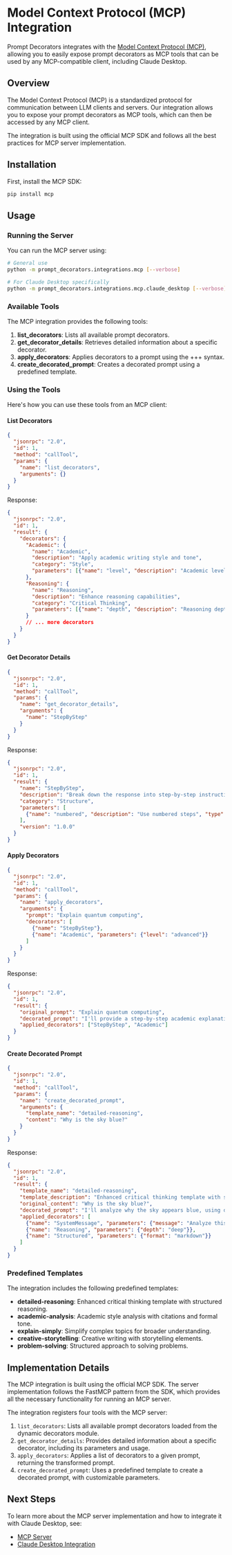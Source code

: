 # Model Context Protocol (MCP) Integration

Prompt Decorators integrates with the [Model Context Protocol (MCP)](https://github.com/modelcontextprotocol/python-sdk), allowing you to easily expose prompt decorators as MCP tools that can be used by any MCP-compatible client, including Claude Desktop.

## Overview

The Model Context Protocol (MCP) is a standardized protocol for communication between LLM clients and servers. Our integration allows you to expose your prompt decorators as MCP tools, which can then be accessed by any MCP client.

The integration is built using the official MCP SDK and follows all the best practices for MCP server implementation.

## Installation

First, install the MCP SDK:

```bash
pip install mcp
```

## Usage

### Running the Server

You can run the MCP server using:

```bash
# General use
python -m prompt_decorators.integrations.mcp [--verbose]

# For Claude Desktop specifically
python -m prompt_decorators.integrations.mcp.claude_desktop [--verbose]
```

### Available Tools

The MCP integration provides the following tools:

1. **list_decorators**: Lists all available prompt decorators.
2. **get_decorator_details**: Retrieves detailed information about a specific decorator.
3. **apply_decorators**: Applies decorators to a prompt using the +++ syntax.
4. **create_decorated_prompt**: Creates a decorated prompt using a predefined template.

### Using the Tools

Here's how you can use these tools from an MCP client:

#### List Decorators

```json
{
  "jsonrpc": "2.0",
  "id": 1,
  "method": "callTool",
  "params": {
    "name": "list_decorators",
    "arguments": {}
  }
}
```

Response:
```json
{
  "jsonrpc": "2.0",
  "id": 1,
  "result": {
    "decorators": {
      "Academic": {
        "name": "Academic",
        "description": "Apply academic writing style and tone",
        "category": "Style",
        "parameters": [{"name": "level", "description": "Academic level", "type": "string", "required": false}]
      },
      "Reasoning": {
        "name": "Reasoning",
        "description": "Enhance reasoning capabilities",
        "category": "Critical Thinking",
        "parameters": [{"name": "depth", "description": "Reasoning depth", "type": "string", "required": false}]
      }
      // ... more decorators
    }
  }
}
```

#### Get Decorator Details

```json
{
  "jsonrpc": "2.0",
  "id": 1,
  "method": "callTool",
  "params": {
    "name": "get_decorator_details",
    "arguments": {
      "name": "StepByStep"
    }
  }
}
```

Response:
```json
{
  "jsonrpc": "2.0",
  "id": 1,
  "result": {
    "name": "StepByStep",
    "description": "Break down the response into step-by-step instructions",
    "category": "Structure",
    "parameters": [
      {"name": "numbered", "description": "Use numbered steps", "type": "boolean", "required": false}
    ],
    "version": "1.0.0"
  }
}
```

#### Apply Decorators

```json
{
  "jsonrpc": "2.0",
  "id": 1,
  "method": "callTool",
  "params": {
    "name": "apply_decorators",
    "arguments": {
      "prompt": "Explain quantum computing",
      "decorators": [
        {"name": "StepByStep"},
        {"name": "Academic", "parameters": {"level": "advanced"}}
      ]
    }
  }
}
```

Response:
```json
{
  "jsonrpc": "2.0",
  "id": 1,
  "result": {
    "original_prompt": "Explain quantum computing",
    "decorated_prompt": "I'll provide a step-by-step academic explanation of quantum computing at an advanced level...",
    "applied_decorators": ["StepByStep", "Academic"]
  }
}
```

#### Create Decorated Prompt

```json
{
  "jsonrpc": "2.0",
  "id": 1,
  "method": "callTool",
  "params": {
    "name": "create_decorated_prompt",
    "arguments": {
      "template_name": "detailed-reasoning",
      "content": "Why is the sky blue?"
    }
  }
}
```

Response:
```json
{
  "jsonrpc": "2.0",
  "id": 1,
  "result": {
    "template_name": "detailed-reasoning",
    "template_description": "Enhanced critical thinking template with structured reasoning",
    "original_content": "Why is the sky blue?",
    "decorated_prompt": "I'll analyze why the sky appears blue, using detailed reasoning and a step-by-step approach...",
    "applied_decorators": [
      {"name": "SystemMessage", "parameters": {"message": "Analyze this problem step-by-step with detailed reasoning."}},
      {"name": "Reasoning", "parameters": {"depth": "deep"}},
      {"name": "Structured", "parameters": {"format": "markdown"}}
    ]
  }
}
```

### Predefined Templates

The integration includes the following predefined templates:

- **detailed-reasoning**: Enhanced critical thinking template with structured reasoning.
- **academic-analysis**: Academic style analysis with citations and formal tone.
- **explain-simply**: Simplify complex topics for broader understanding.
- **creative-storytelling**: Creative writing with storytelling elements.
- **problem-solving**: Structured approach to solving problems.

## Implementation Details

The MCP integration is built using the official MCP SDK. The server implementation follows the FastMCP pattern from the SDK, which provides all the necessary functionality for running an MCP server.

The integration registers four tools with the MCP server:

1. `list_decorators`: Lists all available prompt decorators loaded from the dynamic decorators module.
2. `get_decorator_details`: Provides detailed information about a specific decorator, including its parameters and usage.
3. `apply_decorators`: Applies a list of decorators to a given prompt, returning the transformed prompt.
4. `create_decorated_prompt`: Uses a predefined template to create a decorated prompt, with customizable parameters.

## Next Steps

To learn more about the MCP server implementation and how to integrate it with Claude Desktop, see:

- [MCP Server](./mcp/server.md)
- [Claude Desktop Integration](./mcp/claude_desktop.md)
